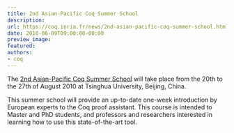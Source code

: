 ```yaml
---
title: 2nd Asian-Pacific Coq Summer School
description:
url: https://coq.inria.fr/news/2nd-asian-pacific-coq-summer-school.html
date: 2010-06-09T09:00:00-00:00
preview_image:
featured:
authors:
- coq
---
```



<p>The <a href="http://web.archive.org/web/20121013110608/http://formes.asia/cms/coqschool/2010">2nd Asian-Pacific Coq Summer School</a> will take place from the 20th to the 27th of August 2010 at Tsinghua University, Beijing, China.</p>
<p>This summer school will provide an up-to-date one-week introduction by European experts to the Coq proof assistant. This course is intended to Master and PhD students, and professors and researchers interested in learning how to use this state-of-the-art tool.</p>

 
